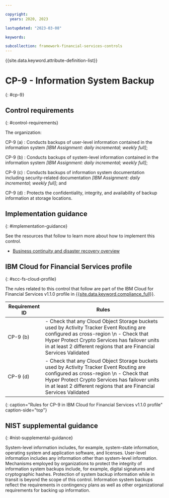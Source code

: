 ```yaml
---

copyright:
  years: 2020, 2023

lastupdated: "2023-03-08"

keywords:

subcollection: framework-financial-services-controls
---
```


{{site.data.keyword.attribute-definition-list}}

               
# CP-9 - Information System Backup
{: #cp-9}

## Control requirements
{: #control-requirements}

The organization:

CP-9 (a)
    : Conducts backups of user-level information contained in the information system _[IBM Assignment: daily incremental; weekly full]_;

CP-9 (b)
    : Conducts backups of system-level information contained in the information system _[IBM Assignment: daily incremental; weekly full]_;

CP-9 (c)
    : Conducts backups of information system documentation including security-related documentation _[IBM Assignment: daily incremental; weekly full]_; and

CP-9 (d)
    : Protects the confidentiality, integrity, and availability of backup information at storage locations.

## Implementation guidance
{: #implementation-guidance}

See the resources that follow to learn more about how to implement this control.

- [Business continuity and disaster recovery overview](/docs/framework-financial-services?topic=framework-financial-services-shared-bcdr)

## IBM Cloud for Financial Services profile
{: #scc-fs-cloud-profile}

The rules related to this control that follow are part of the IBM Cloud for Financial Services v1.1.0 profile in [{{site.data.keyword.compliance_full}}](/docs/security-compliance?topic=security-compliance-getting-started).

| Requirement ID | Rules |
|----------------|-------|
| CP-9 (b) | - Check that any Cloud Object Storage buckets used by Activity Tracker Event Routing are configured as cross-region \n - Check that Hyper Protect Crypto Services has failover units in at least 2 different regions that are Financial Services Validated | 
| CP-9 (d) | - Check that any Cloud Object Storage buckets used by Activity Tracker Event Routing are configured as cross-region \n - Check that Hyper Protect Crypto Services has failover units in at least 2 different regions that are Financial Services Validated | 
{: caption="Rules for CP-9 in IBM Cloud for Financial Services v1.1.0 profile" caption-side="top"}

## NIST supplemental guidance
{: #nist-supplemental-guidance}

System-level information includes, for example, system-state information, operating system and application software, and licenses. User-level information includes any information other than system-level information. Mechanisms employed by organizations to protect the integrity of information system backups include, for example, digital signatures and cryptographic hashes. Protection of system backup information while in transit is beyond the scope of this control. Information system backups reflect the requirements in contingency plans as well as other organizational requirements for backing up information.





